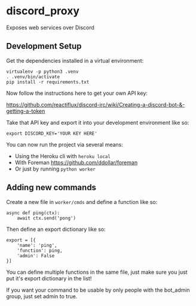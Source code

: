 # discord_proxy
Exposes web services over Discord

## Development Setup

Get the dependencies installed in a virtual environment:

```
virtualenv -p python3 .venv
. .venv/bin/activate
pip install -r requirements.txt
```

Now follow the instructions here to get your own API key:

https://github.com/reactiflux/discord-irc/wiki/Creating-a-discord-bot-&-getting-a-token

Take that API key and export it into your development environment like so:

```
export DISCORD_KEY='YOUR KEY HERE'
```

You can now run the project via several means:

* Using the Heroku cli with `heroku local`
* With Foreman https://github.com/ddollar/foreman
* Or just by running `python worker`


## Adding new commands

Create a new file in `worker/cmds` and define a function like so:

```
async def ping(ctx):
    await ctx.send('pong')
```

Then define an export dictionary like so:

```
export = [{
    'name': 'ping',
    'function': ping,
    'admin': False
}]
```

You can define multiple functions in the same file, just make sure you just put
it's export dictionary in the list!

If you want your command to be usable by only people with the bot_admin group,
just set admin to true.
